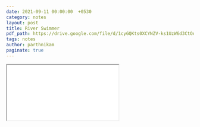 ```yaml
---
date: 2021-09-11 00:00:00  +0530
category: notes
layout: post
title: River Swimmer
pdf_path: https://drive.google.com/file/d/1cyGQKts0XCYNZV-ks1UzW6d3CtOAiIgG/preview?usp=sharing
tags: notes
author: parthnikam
paginate: true
---
```


<iframe class="embed-pdf" src="{{ page.pdf_path }}#toolbar=0" seamless="seamless" scrolling="no" style="overflow:hidden"></iframe>
